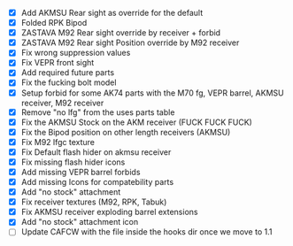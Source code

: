 - [x] Add AKMSU Rear sight as override for the default
- [x] Folded RPK Bipod
- [x] ZASTAVA M92 Rear sight override by receiver + forbid
- [x] ZASTAVA M92 Rear sight Position override by M92 receiver
- [x] Fix wrong suppression values
- [x] Fix VEPR front sight
- [x] Add required future parts
- [x] Fix the fucking bolt model
- [x] Setup forbid for some AK74 parts with the M70 fg, VEPR barrel, AKMSU receiver, M92 receiver
- [x] Remove "no lfg" from the uses parts table
- [x] Fix the AKMSU Stock on the AKM receiver (FUCK FUCK FUCK)
- [x] Fix the Bipod position on other length receivers (AKMSU)
- [x] Fix M92 lfgc texture
- [x] Fix Default flash hider on akmsu receiver
- [x] Fix missing flash hider icons
- [x] Add missing VEPR barrel forbids
- [x] Add missing Icons for compatebility parts
- [x] Add "no stock" attachment
- [x] Fix receiver textures (M92, RPK, Tabuk)
- [x] Fix AKMSU receiver exploding barrel extensions
- [x] Add "no stock" attachment icon
- [ ] Update CAFCW with the file inside the hooks dir once we move to 1.1